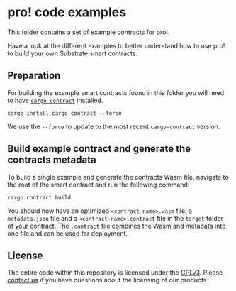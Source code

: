 # pro! code examples

This folder contains a set of example contracts for pro!.

Have a look at the different examples to better understand how to use pro! to build your own Substrate smart contracts.

## Preparation

For building the example smart contracts found in this folder you will need to have [`cargo-contract`](https://github.com/tetcoin/cargo-contract) installed.

```
cargo install cargo-contract --force
```

We use the `--force` to update to the most recent `cargo-contract` version.

## Build example contract and generate the contracts metadata

To build a single example and generate the contracts Wasm file, navigate to the root of the smart contract and run the following command:

`cargo contract build`

You should now have an optimized `<contract-name>.wasm` file, a `metadata.json` file and a `<contract-name>.contract` file in the `target` folder of your contract.
The `.contract` file combines the Wasm and metadata into one file and can be used for deployment.

## License

The entire code within this repository is licensed under the [GPLv3](LICENSE). Please [contact us](https://tetcoin.org/contact/) if you have questions about the licensing of our products.
